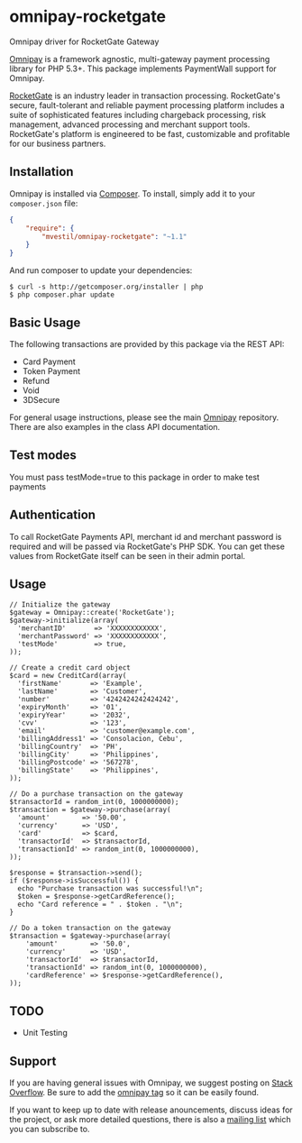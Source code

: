 # omnipay-rocketgate
Omnipay driver for RocketGate Gateway

[Omnipay](https://github.com/thephpleague/omnipay) is a framework agnostic, multi-gateway payment
processing library for PHP 5.3+. This package implements PaymentWall support for Omnipay.

[RocketGate](https://www.rocketgate.com/) is an industry leader in transaction processing. 
RocketGate's secure, fault-tolerant and reliable payment processing platform includes a suite of
 sophisticated features including chargeback processing, risk management, advanced processing 
 and merchant support tools. RocketGate's platform is engineered to be fast, customizable and profitable for our business partners.

## Installation

Omnipay is installed via [Composer](http://getcomposer.org/). To install, simply add it
to your `composer.json` file:

```json
{
    "require": {
        "mvestil/omnipay-rocketgate": "~1.1"
    }
}
```

And run composer to update your dependencies:

    $ curl -s http://getcomposer.org/installer | php
    $ php composer.phar update

## Basic Usage

The following transactions are provided by this package via the REST API:

* Card Payment
* Token Payment
* Refund
* Void
* 3DSecure

For general usage instructions, please see the main [Omnipay](https://github.com/thephpleague/omnipay)
repository.  There are also examples in the class API documentation.

## Test modes

You must pass testMode=true to this package in order to make test payments

## Authentication

To call RocketGate Payments API, merchant id and merchant password is required and will be passed
via RocketGate's PHP SDK. You can get these values from RocketGate itself can be seen in their admin portal.

## Usage

```
// Initialize the gateway
$gateway = Omnipay::create('RocketGate');
$gateway->initialize(array(
  'merchantID'       => 'XXXXXXXXXXXX',
  'merchantPassword' => 'XXXXXXXXXXXX',
  'testMode'         => true,
));

// Create a credit card object
$card = new CreditCard(array(
  'firstName'       => 'Example',
  'lastName'        => 'Customer',
  'number'          => '4242424242424242',
  'expiryMonth'     => '01',
  'expiryYear'      => '2032',
  'cvv'             => '123',
  'email'           => 'customer@example.com',
  'billingAddress1' => 'Consolacion, Cebu',
  'billingCountry'  => 'PH',
  'billingCity'     => 'Philippines',
  'billingPostcode' => '567278',
  'billingState'    => 'Philippines',
));

// Do a purchase transaction on the gateway
$transactorId = random_int(0, 1000000000);
$transaction = $gateway->purchase(array(
  'amount'        => '50.00',
  'currency'      => 'USD',
  'card'          => $card,
  'transactorId'  => $transactorId,
  'transactionId' => random_int(0, 1000000000),
));

$response = $transaction->send();
if ($response->isSuccessful()) {
  echo "Purchase transaction was successful!\n";
  $token = $response->getCardReference();
  echo "Card reference = " . $token . "\n";
}

// Do a token transaction on the gateway
$transaction = $gateway->purchase(array(
    'amount'        => '50.0',
    'currency'      => 'USD',
    'transactorId'  => $transactorId,
    'transactionId' => random_int(0, 1000000000),
    'cardReference' => $response->getCardReference(),
));
```

## TODO
* Unit Testing

## Support

If you are having general issues with Omnipay, we suggest posting on
[Stack Overflow](http://stackoverflow.com/). Be sure to add the
[omnipay tag](http://stackoverflow.com/questions/tagged/omnipay) so it can be easily found.

If you want to keep up to date with release anouncements, discuss ideas for the project,
or ask more detailed questions, there is also a [mailing list](https://groups.google.com/forum/#!forum/omnipay) which
you can subscribe to.

